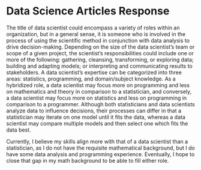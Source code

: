 # Data Science Articles Response

The title of data scientist could encompass a variety of roles within an organization, but in a general sense, it is someone who is involved in the process of using the scientific method in conjunction with data analysis to drive decision-making. Depending on the size of the data scientist’s team or scope of a given project, the scientist’s responsibilities could include one or more of the following: gathering, cleansing, transforming, or exploring data; building and adapting models; or interpreting and communicating results to stakeholders. A data scientist’s expertise can be categorized into three areas: statistics, programming, and domain/subject knowledge. As a hybridized role, a data scientist may focus more on programming and less on mathematics and theory in comparison to a statistician, and conversely, a data scientist may focus more on statistics and less on programming in comparison to a programmer. Although both statisticians and data scientists analyze data to influence decisions, their processes can differ in that a statistician may iterate on one model until it fits the data, whereas a data scientist may compare multiple models and then select one which fits the data best.

Currently, I believe my skills align more with that of a data scientist than a statistician, as I do not have the requisite mathematical background, but I do have some data analysis and programming experience. Eventually, I hope to close that gap in my math background to be able to fill either role.
